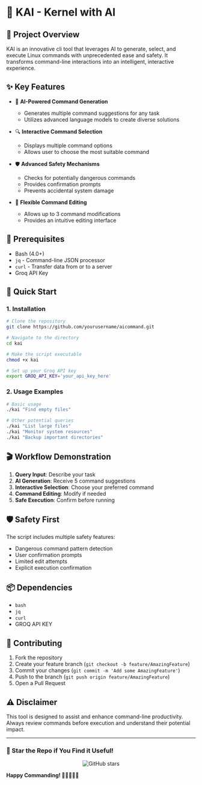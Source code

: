 #  🐧 KAI - Kernel with AI

## 🌟 Project Overview

KAI is an innovative cli tool that leverages AI to generate, select, and execute Linux commands with unprecedented ease and safety. It transforms command-line interactions into an intelligent, interactive experience.

## ✨ Key Features

- 🤖 **AI-Powered Command Generation**
  - Generates multiple command suggestions for any task
  - Utilizes advanced language models to create diverse solutions

- 🔍 **Interactive Command Selection**
  - Displays multiple command options
  - Allows user to choose the most suitable command

- 🛡️ **Advanced Safety Mechanisms**
  - Checks for potentially dangerous commands
  - Provides confirmation prompts
  - Prevents accidental system damage

- 📝 **Flexible Command Editing**
  - Allows up to 3 command modifications
  - Provides an intuitive editing interface

## 🔧 Prerequisites

- Bash (4.0+)
- `jq` - Command-line JSON processor
- `curl` - Transfer data from or to a server
- Groq API Key

## 🚀 Quick Start

### 1. Installation

```bash
# Clone the repository
git clone https://github.com/yourusername/aicommand.git

# Navigate to the directory
cd kai

# Make the script executable
chmod +x kai

# Set up your Groq API key
export GROQ_API_KEY='your_api_key_here'
```

### 2. Usage Examples

```bash
# Basic usage
./kai "Find empty files"

# Other potential queries
./kai "List large files"
./kai "Monitor system resources"
./kai "Backup important directories"
```

## 🎬 Workflow Demonstration

1. **Query Input**: Describe your task
2. **AI Generation**: Receive 5 command suggestions
3. **Interactive Selection**: Choose your preferred command
4. **Command Editing**: Modify if needed
5. **Safe Execution**: Confirm before running

## 🛡️ Safety First

The script includes multiple safety features:
- Dangerous command pattern detection
- User confirmation prompts
- Limited edit attempts
- Explicit execution confirmation

## 📦 Dependencies

- `bash`
- `jq`
- `curl`
- GROQ API KEY

## 🤝 Contributing

1. Fork the repository
2. Create your feature branch (`git checkout -b feature/AmazingFeature`)
3. Commit your changes (`git commit -m 'Add some AmazingFeature'`)
4. Push to the branch (`git push origin feature/AmazingFeature`)
5. Open a Pull Request

## ⚠️ Disclaimer

This tool is designed to assist and enhance command-line productivity. Always review commands before execution and understand their potential impact.

---

### 🌟 Star the Repo if You Find it Useful!

<p align="center">
  <img src="https://img.shields.io/github/stars/yourusername/aicommand?style=social" alt="GitHub stars">
</p>

**Happy Commanding! 🚀👨‍💻👩‍💻**
